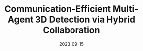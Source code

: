 ---
title: "Communication-Efficient Multi-Agent 3D Detection via Hybrid Collaboration"
collection: publications
permalink: /publication/HyComm
date: 2023-09-15
authors: Y.Wei, <b>J.Peng</b>,
venue: '2024 IEEE International Conference on Robotics and Automation(ICRA)'
header:
    teaser: "coformer.png"
---